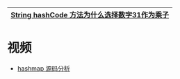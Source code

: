 

[String hashCode 方法为什么选择数字31作为乘子](https://www.tianxiaobo.com/2018/01/18/String-hashCode-%E6%96%B9%E6%B3%95%E4%B8%BA%E4%BB%80%E4%B9%88%E9%80%89%E6%8B%A9%E6%95%B0%E5%AD%9731%E4%BD%9C%E4%B8%BA%E4%B9%98%E5%AD%90/)|
---|

# 视频

* [hashmap 源码分析](https://www.bilibili.com/video/av63568054/?p=16)
